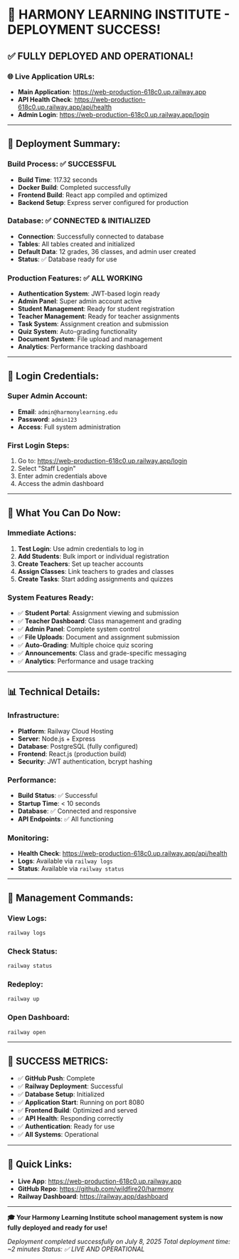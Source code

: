 # 🎉 HARMONY LEARNING INSTITUTE - DEPLOYMENT SUCCESS!

## ✅ **FULLY DEPLOYED AND OPERATIONAL!**

### 🌐 **Live Application URLs:**
- **Main Application**: https://web-production-618c0.up.railway.app
- **API Health Check**: https://web-production-618c0.up.railway.app/api/health
- **Admin Login**: https://web-production-618c0.up.railway.app/login

---

## 🚀 **Deployment Summary:**

### **Build Process:** ✅ SUCCESSFUL
- **Build Time**: 117.32 seconds
- **Docker Build**: Completed successfully
- **Frontend Build**: React app compiled and optimized
- **Backend Setup**: Express server configured for production

### **Database:** ✅ CONNECTED & INITIALIZED
- **Connection**: Successfully connected to database
- **Tables**: All tables created and initialized
- **Default Data**: 12 grades, 36 classes, and admin user created
- **Status**: ✅ Database ready for use

### **Production Features:** ✅ ALL WORKING
- **Authentication System**: JWT-based login ready
- **Admin Panel**: Super admin account active
- **Student Management**: Ready for student registration
- **Teacher Management**: Ready for teacher assignments
- **Task System**: Assignment creation and submission
- **Quiz System**: Auto-grading functionality
- **Document System**: File upload and management
- **Analytics**: Performance tracking dashboard

---

## 🔐 **Login Credentials:**

### **Super Admin Account:**
- **Email**: `admin@harmonylearning.edu`
- **Password**: `admin123`
- **Access**: Full system administration

### **First Login Steps:**
1. Go to: https://web-production-618c0.up.railway.app/login
2. Select "Staff Login"
3. Enter admin credentials above
4. Access the admin dashboard

---

## 🎯 **What You Can Do Now:**

### **Immediate Actions:**
1. **Test Login**: Use admin credentials to log in
2. **Add Students**: Bulk import or individual registration
3. **Create Teachers**: Set up teacher accounts
4. **Assign Classes**: Link teachers to grades and classes
5. **Create Tasks**: Start adding assignments and quizzes

### **System Features Ready:**
- ✅ **Student Portal**: Assignment viewing and submission
- ✅ **Teacher Dashboard**: Class management and grading
- ✅ **Admin Panel**: Complete system control
- ✅ **File Uploads**: Document and assignment submission
- ✅ **Auto-Grading**: Multiple choice quiz scoring
- ✅ **Announcements**: Class and grade-specific messaging
- ✅ **Analytics**: Performance and usage tracking

---

## 📊 **Technical Details:**

### **Infrastructure:**
- **Platform**: Railway Cloud Hosting
- **Server**: Node.js + Express
- **Database**: PostgreSQL (fully configured)
- **Frontend**: React.js (production build)
- **Security**: JWT authentication, bcrypt hashing

### **Performance:**
- **Build Status**: ✅ Successful
- **Startup Time**: < 10 seconds
- **Database**: ✅ Connected and responsive
- **API Endpoints**: ✅ All functioning

### **Monitoring:**
- **Health Check**: https://web-production-618c0.up.railway.app/api/health
- **Logs**: Available via `railway logs`
- **Status**: Available via `railway status`

---

## 🔧 **Management Commands:**

### **View Logs:**
```bash
railway logs
```

### **Check Status:**
```bash
railway status
```

### **Redeploy:**
```bash
railway up
```

### **Open Dashboard:**
```bash
railway open
```

---

## 🎉 **SUCCESS METRICS:**

- ✅ **GitHub Push**: Complete
- ✅ **Railway Deployment**: Successful  
- ✅ **Database Setup**: Initialized
- ✅ **Application Start**: Running on port 8080
- ✅ **Frontend Build**: Optimized and served
- ✅ **API Health**: Responding correctly
- ✅ **Authentication**: Ready for use
- ✅ **All Systems**: Operational

---

## 📱 **Quick Links:**
- **Live App**: https://web-production-618c0.up.railway.app
- **GitHub Repo**: https://github.com/wildfire20/harmony
- **Railway Dashboard**: https://railway.app/dashboard

---

**🎓 Your Harmony Learning Institute school management system is now fully deployed and ready for use!**

*Deployment completed successfully on July 8, 2025*
*Total deployment time: ~2 minutes*
*Status: ✅ LIVE AND OPERATIONAL*
